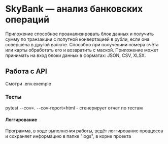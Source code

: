 # SkyBank — анализ банковских операций
Приложение способное проанализировать блок данных и получить сумму по транзакции 
с попутной конвертацией в рубли, если она совершена в другой валюте.
Способно при получениии номера счёта или карты обработать его и возвратить с маской.
Приложение может принимать на вход блоки данных в форматах: JSON, CSV, XLSX.

## Работа с API
Смотри .env.exemple

### Тесты
pytest --cov=. --cov-report=html - сгенерирует отчет по тестам

#### Логгирование
Программа, в ходе выполнения работы, ведёт логгирование проццесса 
и сохраняет информацию в папке "logs", в корне проекта
